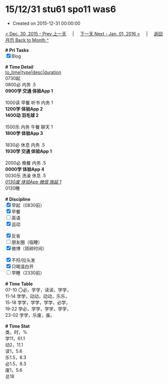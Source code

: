# 15/12/31 stu61 spo11 was6

- Created on 2015-12-31 00:00:00

[< Dec. 30, 2015 - Prev 上一天](_archived/lifelogs/2015/12/d30.md) &nbsp; &nbsp; | &nbsp; &nbsp; [下一天 Next - Jan. 01, 2016 >](_archived/lifelogs/2016/01/d01.md) &nbsp; &nbsp; |  &nbsp; &nbsp; [返回月历 Back to Month ^](_archived/lifelogs/2015/12/index.md)
<br/><div><b># Pri Tasks</b></div><div><input checked="true" type="checkbox"/>Blog</div><div><br/></div><div><b># Time Detail</b></div><div><u>to_time|type|desc|duration</u></div><div>0730起</div><div>0800必 内务 .5</div><div><b>0900学 交通 体验App 1</b></div><div><br/></div><div>1000读 早餐 听书 内务 1</div><div><b>1200学 体验App 2</b></div><div><b>1400动 羽毛球 2</b></div><div><br/></div><div>1500乐 内务 午餐 聊天 1</div><div><b>1800学 体验App 3</b></div><div><br/></div><div>1830必 休息 内务 .5</div><div><b>1930学 交通 体验App 1</b></div><div><br/></div><div>2000必 晚餐 内务 .5</div><div><b>0000学 体验App 4</b></div><div>0030乐 洗澡 休息 .5</div><div><u><i>0130废 体验App 微信 拖延 1</i></u></div><div>0130睡</div><div><br/></div><div><b># Discipline</b></div><div><input checked="true" type="checkbox"/>早起（0830前）</div><div><input checked="true" type="checkbox"/>早餐</div><div><input type="checkbox"/>英语</div><div><input checked="true" type="checkbox"/>运动</div><div><br/></div><div><input checked="true" type="checkbox"/>反省</div><div><input type="checkbox"/>朋友圈（临睡）</div><div><input checked="true" type="checkbox"/>微博（琐碎时间）</div><div><br/></div><div><input checked="true" type="checkbox"/>不捋/拉头发</div><div><input checked="true" type="checkbox"/>只喝温白开</div><div><input type="checkbox"/>早睡（2330前）</div><div><br/></div><div><b># Time Table</b></div><div>07-10 〇必，学学，读读，学学，</div><div>11-14 学学，动动，动动，乐乐，</div><div>15-18 学学，学学，学学，必学，</div><div>19-22 学必，学学，学学，学学，</div><div>23-02 学学，乐废，废。</div><div><br/></div><div><b># Time Stat</b></div><div>类，时，%</div><div>学11，61.1</div><div>动2，11.1</div><div>读1，5.6</div><div>乐1.5，8.3</div><div>必1.5，8.3</div><div>废1，5.6</div><div>总18</div>
